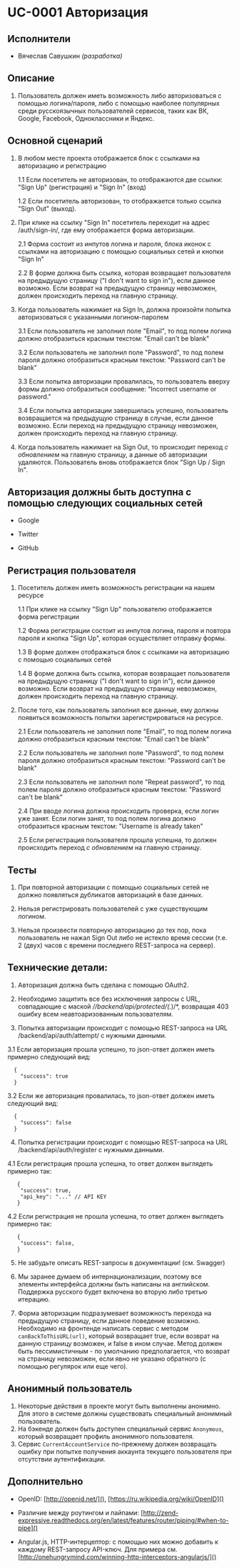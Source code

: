 UC-0001 Авторизация
===================
Исполнители
-----------

 - Вячеслав Савушкин *(разработка)*
 
Описание
--------

1. Пользователь должен иметь возможность либо авторизоваться с помощью логина/пароля, либо с помощью наиболее популярных
среди русскоязычных пользователей сервисов, таких как ВК, Google, Facebook, Одноклассники и Яндекс.

Основной сценарий
-----------------

1. В любом месте проекта отображается блок с ссылками на авторизацию и регистрацию

   1.1 Если посетитель не авторизован, то отображаются две ссылки: "Sign Up" (регистрация) и "Sign In" (вход)

   1.2 Если посетитель авторизован, то отображается только ссылка "Sign Out" (выход).

2. При клике на ссылку "Sign In" посетитель переходит на адрес /auth/sign-in/, где ему отображается форма авторизации.

   2.1 Форма состоит из инпутов логина и пароля, блока иконок с ссылками на авторизацию с помощью социальных сетей и кнопки "Sign In"

   2.2 В форме должна быть ссылка, которая возвращает пользователя на предыдущую страницу ("I don't want to sign in"), если 
 данное возможно. Если возврат на предыдущую страницу невозможен, должен происходить переход на главную страницу.

3. Когда пользователь нажимает на Sign In, должна произойти попытка авторизоваться с указанными логином-паролем

   3.1 Если пользователь не заполнил поле "Email", то под полем логина должно отобразиться красным текстом: "Email can't be blank"

   3.2 Если пользователь не заполнил поле "Password", то под полем пароля должно отобразиться красным текстом: "Password can't be blank"

   3.3 Если попытка авторизации провалилась, то пользователь вверху формы должно отобразиться сообщение: "Incorrect username or password."
 
   3.4 Если попытка авторизации завершилась успешно, пользователь возвращается на предыдущую страницу в случае, если данное возможно. 
 Если переход на предыдущую страницу невозможен, должен происходить переход на главную страницу. 
 
4. Когда пользователь нажимает на Sign Out, то происходит переход *с обновлением* на главную страницу, а данные об авторизации удаляются.
Пользователь вновь отображается блок "Sign Up / Sign In".

Авторизация должны быть доступна с помощью следующих социальных сетей
---------------------------------------------------------------------

- Google

- Twitter

- GitHub

Регистрация пользователя
------------------------

1. Посетитель должен иметь возможность регистрации на нашем ресурсе

   1.1 При клике на ссылку "Sign Up" пользователю отображается форма регистрации

   1.2 Форма регистрации состоит из инпутов логина, пароля и повтора пароля и кнопка "Sign Up", которая осуществляет отправку формы.

   1.3 В форме должен отображаться блок с ссылками на авторизацию с помощью социальных сетей

   1.4 В форме должна быть ссылка, которая возвращает пользователя на предыдущую страницу ("I don't want to sign in"), если
данное возможно. Если возврат на предыдущую страницу невозможен, должен происходить переход на главную страницу.

2. После того, как пользователь заполнил все данные, ему должны появиться возможность попытки зарегистрироваться на ресурсе.

   2.1 Если пользователь не заполнил поле "Email", то под полем логина должно отобразиться красным текстом: "Email can't be blank"

   2.2 Если пользователь не заполнил поле "Password", то под полем пароля должно отобразиться красным текстом: "Password can't be blank"

   2.3 Если пользователь не заполнил поле "Repeat password", то под полем пароля должно отобразиться красным текстом: "Password can't be blank"

   2.4 При вводе логина должна происходить проверка, если логин уже занят. Если логин занят, то под полем логина должно отобразиться красным текстом: "Username is already taken"

   2.5 Если регистрация пользователя прошла успешна, то должен происходить переход *с обновлением* на главную страницу.

Тесты
-----

1. При повторной авторизации с помощью социальных сетей не должно появляться дубликатов авторизаций в базе данных.

2. Нельзя регистрировать пользователей с уже существующим логином.

3. Нельзя произвести повторную авторизацию до тех пор, пока пользователь не нажал Sign Out либо не истекло время сессии (т.е. 2 (двух) часов с времени последнего REST-запроса на сервер).


Технические детали:
------------------

1. Авторизация должна быть сделана с помощью OAuth2.

2. Необходимо защитить все без исключения запросы с URL, совпадающие с маской */\/backend/api/protected/(.*)/*,
возвращая 403 ошибку всем неавтоаризованным пользователям.

3. Попытка авторизации происходит с помощью REST-запроса на URL /backend/api/auth/attempt/ с нужными данными.

  3.1 Если авторизация прошла успешно, то json-ответ должен иметь примерно следующий вид:
```
  {
    "success": true
  }
```
 
  3.2 Если же авторизация провалилась, то json-ответ должен иметь следующий вид: 
```
  {
    "success": false
  }
```

4. Попытка регистрации происходит с помощью REST-запроса на URL /backend/api/auth/register с нужными данными.

  4.1 Если регистрация прошла успешна, то ответ должен выглядеть примерно так:
```
   {
    "success": true,
    "api_key": "..." // API KEY
   }
```
  4.2 Если регистрация не прошла успешна, то ответ должен выглядеть примерно так:
```
   {
    "success": false,
   }
```
5. Не забудьте описать REST-запросы в документации! (см. Swagger)

6. Мы заранее думаем об интернационализации, поэтому все элементы интерфейса должны быть написаны на английском.
Поддержка русского будет включена во вторую либо третью итерацию.

7. Форма авторизации подразумевает возможность перехода на предыдущую страницу, если данное поведение возможно.
Необходимо на фронтенде написать сервис с методом `сanBackToThisURL(url)`, который возвращает true, если возврат на 
данную страницу возможен, и false в ином случае. Метод должен быть пессимистичным - по умолчанию предполагается, что возврат
на страницу невозможен, если явно не указано обратного (с помощью регулярок или еще чего).

Анонимный пользователь
----------------------
1. Некоторые действия в проекте могут быть выполнены анонимно. Для этого в системе должны существовать специальный 
анонимный пользователь.
2. На бэкенде должен быть доступен специальный сервис `Anonymous`, который возвращает профиль анонимного пользователя.
3. Сервис `CurrentAccountService` по-прежнему должен возвращать ошибку при попытке получения аккаунта текущего 
пользователя при отсутствии аутентификации.

Дополнительно
-------------

- OpenID: [http://openid.net/](), [https://ru.wikipedia.org/wiki/OpenID]()

- Различие между роутингом и пайпами: [http://zend-expressive.readthedocs.org/en/latest/features/router/piping/#when-to-pipe]()

- Angular.js, HTTP-интерцептор: с помощью них можно добавить к каждому REST-запросу API-ключ. Для примера см. [http://onehungrymind.com/winning-http-interceptors-angularjs/]()